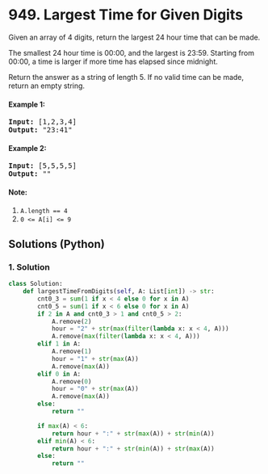 # 949. Largest Time for Given Digits
Given an array of 4 digits, return the largest 24 hour time that can be made.

The smallest 24 hour time is 00:00, and the largest is 23:59.  Starting from 00:00, a time is larger if more time has elapsed since midnight.

Return the answer as a string of length 5.  If no valid time can be made, return an empty string.

#### Example 1:
<pre>
<strong>Input:</strong> [1,2,3,4]
<strong>Output:</strong> "23:41"
</pre>

#### Example 2:
<pre>
<strong>Input:</strong> [5,5,5,5]
<strong>Output:</strong> ""
</pre>

#### Note:
1. ```A.length == 4```
2. ```0 <= A[i] <= 9```

## Solutions (Python)

### 1. Solution
```Python
class Solution:
    def largestTimeFromDigits(self, A: List[int]) -> str:
        cnt0_3 = sum(1 if x < 4 else 0 for x in A)
        cnt0_5 = sum(1 if x < 6 else 0 for x in A)
        if 2 in A and cnt0_3 > 1 and cnt0_5 > 2:
            A.remove(2)
            hour = "2" + str(max(filter(lambda x: x < 4, A)))
            A.remove(max(filter(lambda x: x < 4, A)))
        elif 1 in A:
            A.remove(1)
            hour = "1" + str(max(A))
            A.remove(max(A))
        elif 0 in A:
            A.remove(0)
            hour = "0" + str(max(A))
            A.remove(max(A))
        else:
            return ""

        if max(A) < 6:
            return hour + ":" + str(max(A)) + str(min(A))
        elif min(A) < 6:
            return hour + ":" + str(min(A)) + str(max(A))
        else:
            return ""
```
